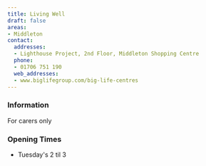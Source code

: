 ```yaml
---
title: Living Well
draft: false
areas:
- Middleton
contact:
  addresses:
  - Lighthouse Project, 2nd Floor, Middleton Shopping Centre
  phone:
  - 01706 751 190
  web_addresses:
  - www.biglifegroup.com/big-life-centres
---
```


### Information
For carers only

### Opening Times
* Tuesday's 2 til 3

